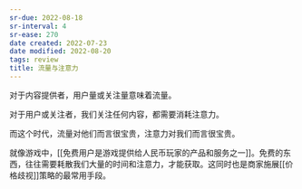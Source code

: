 ```yaml
---
sr-due: 2022-08-18
sr-interval: 4
sr-ease: 270
date created: 2022-07-23
date modified: 2022-08-20
tags: review
title: 流量与注意力
---
```


对于内容提供者，用户量或关注量意味着流量。

对于用户或关注者，我们关注任何内容，都需要消耗注意力。

而这个时代，流量对他们而言很宝贵，注意力对我们而言很宝贵。

就像游戏中，[[免费用户是游戏提供给人民币玩家的产品和服务之一]]。免费的东西，往往需要耗散我们大量的时间和注意力，才能获取。这同时也是商家施展[[价格歧视]]策略的最常用手段。
